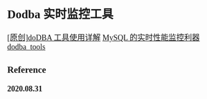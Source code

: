 <font size=4 face='楷体'>

## Dodba 实时监控工具

[[原创]doDBA 工具使用详解](https://www.cnblogs.com/David-domain/p/11176070.html)
[MySQL 的实时性能监控利器](https://www.cnblogs.com/wuchangsoft/p/9764635.html)
[dodba_tools](https://github.com/dblucyne/dodba_tools)

### Reference

**2020.08.31**
